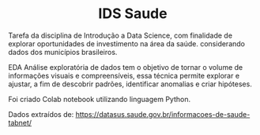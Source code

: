 <h1 align="center"> IDS Saude </h1>

Tarefa da disciplina de Introdução a Data Science, com finalidade de explorar oportunidades de investimento na área da saúde. considerando dados dos municípios brasileiros.

EDA
Análise exploratória de dados tem o objetivo de tornar o volume de informações visuais e compreensíveis, essa técnica permite explorar e ajustar, a fim de descobrir padrões, identificar anomalias e criar hipóteses.

Foi criado Colab notebook utilizando linguagem Python.

Dados extraídos de: https://datasus.saude.gov.br/informacoes-de-saude-tabnet/
